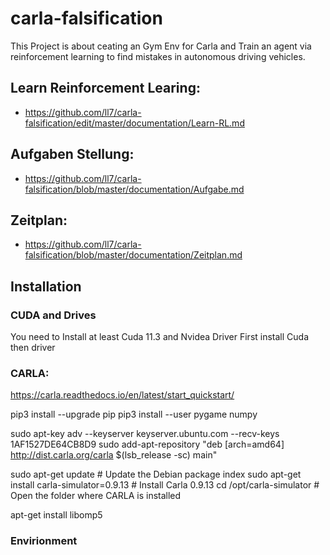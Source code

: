 # carla-falsification
This Project is about ceating an Gym Env for Carla and Train an agent via reinforcement learning to find mistakes in autonomous driving vehicles. 

## Learn Reinforcement Learing: 
- https://github.com/ll7/carla-falsification/edit/master/documentation/Learn-RL.md

## Aufgaben Stellung: 
- https://github.com/ll7/carla-falsification/blob/master/documentation/Aufgabe.md


## Zeitplan: 
- https://github.com/ll7/carla-falsification/blob/master/documentation/Zeitplan.md


## Installation 

### CUDA and Drives 
You need to Install at least Cuda 11.3 and Nvidea Driver 
First install Cuda then driver 

### CARLA: 

https://carla.readthedocs.io/en/latest/start_quickstart/

pip3 install --upgrade pip
pip3 install --user pygame numpy

sudo apt-key adv --keyserver keyserver.ubuntu.com --recv-keys 1AF1527DE64CB8D9
sudo add-apt-repository "deb [arch=amd64] http://dist.carla.org/carla $(lsb_release -sc) main"

sudo apt-get update # Update the Debian package index
sudo apt-get install carla-simulator=0.9.13 # Install Carla 0.9.13
cd /opt/carla-simulator # Open the folder where CARLA is installed

apt-get install libomp5

### Envirionment 


